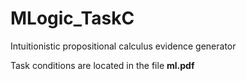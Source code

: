 # MLogic_TaskC
Intuitionistic propositional calculus evidence generator

Task conditions are located in the file **ml.pdf**

